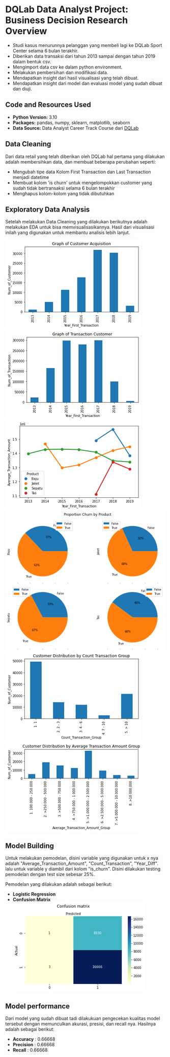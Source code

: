 # DQLab Data Analyst Project: Business Decision Research Overview
* Studi kasus menurunnya pelanggan yang membeli lagi ke DQLab Sport Center selama 6 bulan terakhir.
* Diberikan data transaksi dari tahun 2013 sampai dengan tahun 2019 dalam bentuk csv.
* Mengimport data csv ke dalam python environment.
* Melakukan pembersihan dan modifikasi data.
* Mendapatkan insight dari hasil visualisasi yang telah dibuat.
* Mendapatkan insight dari model dan evaluasi model yang sudah dibuat dan diuji.

## Code and Resources Used 
* **Python Version:** 3.10  
* **Packages:** pandas, numpy, sklearn, matplotlib, seaborn
* **Data Source:** Data Analyst Career Track Course dari [DQLab](https://dqlab.id)

## Data Cleaning
Dari data retail yang telah diberikan oleh DQLab hal pertama yang dilakukan adalah membersihkan data, dan membuat beberapa perubahan seperti:
*	Mengubah tipe data Kolom First Transaction dan Last Transaction menjadi datetime
*	Membuat kolom 'is churn' untuk mengelompokkan customer yang sudah tidak bertransaksi selama 6 bulan terakhir
*	Menghapus kolom-kolom yang tidak dibutuhkan

## Exploratory Data Analysis
Setelah melakukan Data Cleaning yang dilakukan berikutnya adalah melakukan EDA untuk bisa memvisualisasikannya. Hasil dari visualisasi inilah yang digunakan untuk membantu analisis lebih lanjut.

![alt text](https://github.com/dhani-077/DQLab_DataAnalystProject_BusinessDecisionResearch/blob/main/gambar/graph_customer_acquisition.png "Customer First Transaction")
![alt text](https://github.com/dhani-077/DQLab_DataAnalystProject_BusinessDecisionResearch/blob/main/gambar/grap_transaction_customer.png "Number of Transaction")
![alt text](https://github.com/dhani-077/DQLab_DataAnalystProject_BusinessDecisionResearch/blob/main/gambar/year_first_transaction.png "Average Transaction")
![alt text](https://github.com/dhani-077/DQLab_DataAnalystProject_BusinessDecisionResearch/blob/main/gambar/proportion_churn_by_product.png "Churn Proportion")
![alt text](https://github.com/dhani-077/DQLab_DataAnalystProject_BusinessDecisionResearch/blob/main/gambar/customer_distribution_by_count_transaction_group.png "Count Transaction Group")
![alt text](https://github.com/dhani-077/DQLab_DataAnalystProject_BusinessDecisionResearch/blob/main/gambar/customer_distribution_by_average_transaction_amount_group.png "Average Transaction Group")

## Model Building 
Untuk melakukan pemodelan, disini variable yang digunakan untuk x nya adalah "Average_Transaction_Amount", "Count_Transaction", "Year_Diff". lalu untuk variable y diambil dari kolom "is_churn". Disini dilakukan testing pemodelan dengan test size sebesar 25%.

Pemodelan yang dilakukan adalah sebagai berikut:
*	**Logistic Regression**
*	**Confusion Matrix**
![alt text](https://github.com/dhani-077/DQLab_DataAnalystProject_BusinessDecisionResearch/blob/main/gambar/confusion_matrix.png "Confusion Matrix")

## Model performance
Dari model yang sudah dibuat tadi dilakukuan pengecekan kualitas model tersebut dengan memunculkan akurasi, presisi, dan recall nya. Hasilnya adalah sebagai berikut:
* **Accuracy** : 0.66668
* **Precision** : 0.66668
* **Recall** : 0.66668
